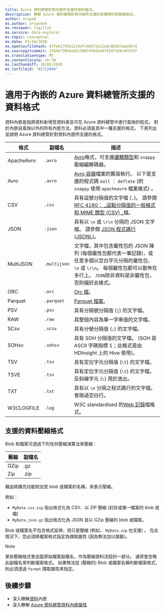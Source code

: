 ```yaml
---
title: Azure 資料總管針對內嵌所支援的資料格式。
description: 瞭解 Azure 資料總管針對內嵌所支援的各種資料和壓縮格式。
author: orspod
ms.author: orspodek
ms.reviewer: tzgitlin
ms.service: data-explorer
ms.topic: conceptual
ms.date: 03/19/2020
ms.openlocfilehash: 4f7e61755b12c84fc49373a12edc0b507aee9bf4
ms.sourcegitcommit: 2764e739b4ad51398f4f0d3a9742d7168c4f5fd7
ms.translationtype: MT
ms.contentlocale: zh-TW
ms.lasthandoff: 10/05/2020
ms.locfileid: "91712046"
---
```

# <a name="data-formats-supported-by-azure-data-explorer-for-ingestion"></a>適用于內嵌的 Azure 資料總管所支援的資料格式

資料內嵌是指將資料新增至資料表並可在 Azure 資料總管中進行查詢的程式。 對於內嵌自查詢以外的所有內嵌方法，資料必須是其中一種支援的格式。 下表列出並說明 Azure 資料總管針對資料內嵌所支援的格式。

|格式   |副檔名   |描述|
|---------|------------|-----------|
|ApacheAvro|`.avro`    |[Avro](https://avro.apache.org/docs/current/)格式，可支援[邏輯類型](https://avro.apache.org/docs/current/spec.html#Logical+Types)和 `snappy` 壓縮編解碼器。|
|Avro     |`.avro`     |[Avro 容器](https://avro.apache.org/docs/current/)檔案的舊版執行。 以下是支援的程式碼 `null` ： `deflate` (的 `snappy` 使用 `apacheavro` 檔案格式) 。|
|CSV      |`.csv`      |具有逗號分隔值的文字檔 (`,`)。 請參閱 [RFC 4180： _逗點分隔值的一般格式和 MIME 類型 (CSV) _](https://www.ietf.org/rfc/rfc4180.txt)檔。|
|JSON     |`.json`     |具有以 `\n` 或 `\r\n` 分隔的 JSON 文字檔。 請參閱 [JSON 程式碼行 (JSONL)](http://jsonlines.org/)。|
|MultiJSON|`.multijson`|文字檔，其中包含屬性包的 JSON 陣列 (每個屬性包都代表一筆記錄)，或任意多個以空白字元分隔的屬性包，`\n` 或 `\r\n`。 每個屬性包都可以散佈在多行上。 `JSON`除非資料是非屬性包，否則偏好此格式。|
|ORC      |`.orc`      |[Orc 檔](https://en.wikipedia.org/wiki/Apache_ORC)。|
|Parquet  |`.parquet`  |[Parquet 檔案](https://en.wikipedia.org/wiki/Apache_Parquet)。|
|PSV      |`.psv`      |具有分隔號分隔值 (<code>&#124;</code>) 的文字檔。|
|RAW      |`.raw`      |其整個內容為單一字串值的文字檔。|
|SCsv     |`.scsv`     |具有分號分隔值 (`;`) 的文字檔。|
|SOHsv    |`.sohsv`    |具有 SOH 分隔值的文字檔。 (SOH 是 ASCII 字碼指標 1；此格式是由 HDInsight 上的 Hive 使用)。|
|TSV      |`.tsv`      |具有定位字元分隔值 (`\t`) 的文字檔。|
|TSVE     |`.tsv`      |具有定位字元分隔值 (`\t`) 的文字檔。 反斜線字元 (`\`) 用於逸出。|
|TXT      |`.txt`      |具有以 `\n` 分隔之程式碼行的文字檔。 會跳過空白行。|
|W3CLOGFILE |`.log`    |W3C standardised 的[Web 記錄](https://www.w3.org/TR/WD-logfile.html)檔格式。|

## <a name="supported-data-compression-formats"></a>支援的資料壓縮格式

Blob 和檔案可透過下列任何壓縮演算法來壓縮：

|壓縮|副檔名|
|-----------|---------|
|GZip       |.gz      |
|Zip        |.zip     |

藉由將擴充功能附加至 blob 或檔案的名稱，來表示壓縮。

例如：
* `MyData.csv.zip` 指出格式化為 CSV、以 ZIP 壓縮 (封存或單一檔案的 blob 或檔) 
* `MyData.json.gz` 指出格式化為 JSON 並以 GZip 壓縮的 blob 或檔案。

Blob 或檔案名不包含格式延伸，但只是壓縮 (例如， `MyData.zip` 也支援) 。 在此情況下，您必須將檔案格式指定為擷取屬性 (因為無法加以推斷)。

> [!NOTE]
> 某些壓縮格式會追蹤原始檔案副檔名，作為壓縮資料流程的一部分。 通常會忽略此副檔名來判斷檔案格式。 如果無法從 (壓縮的) Blob 或檔案名稱判斷檔案格式，則必須透過 `format` 擷取屬性來指定。

## <a name="next-steps"></a>後續步驟

* 深入瞭解[資料](ingest-data-overview.md)內嵌
* 深入瞭解 [Azure 資料總管資料內嵌屬性](ingestion-properties.md)
